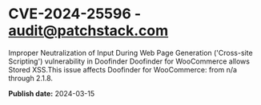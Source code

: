 # CVE-2024-25596 - audit@patchstack.com

Improper Neutralization of Input During Web Page Generation ('Cross-site Scripting') vulnerability in Doofinder Doofinder for WooCommerce allows Stored XSS.This issue affects Doofinder for WooCommerce: from n/a through 2.1.8.



**Publish date:** 2024-03-15
